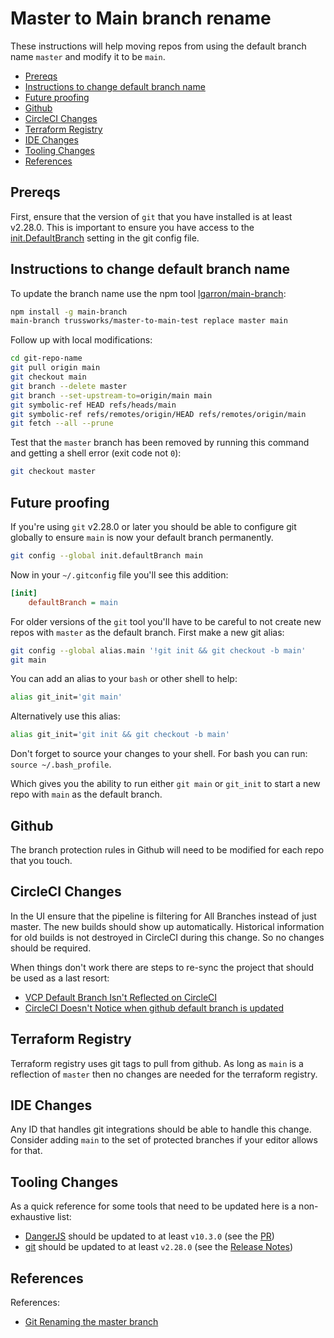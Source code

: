 # Master to Main branch rename

These instructions will help moving repos from using the default branch name `master` and modify it to be
`main`.

<!-- mdformat-toc start --slug=github --no-anchors --maxlevel=6 --minlevel=2 -->

- [Prereqs](#prereqs)
- [Instructions to change default branch name](#instructions-to-change-default-branch-name)
- [Future proofing](#future-proofing)
- [Github](#github)
- [CircleCI Changes](#circleci-changes)
- [Terraform Registry](#terraform-registry)
- [IDE Changes](#ide-changes)
- [Tooling Changes](#tooling-changes)
- [References](#references)

<!-- mdformat-toc end -->

## Prereqs

First, ensure that the version of `git` that you have installed is at least v2.28.0. This is important to ensure
you have access to the [init.DefaultBranch](https://github.blog/2020-07-27-highlights-from-git-2-28/#introducing-init-defaultbranch)
setting in the git config file.

## Instructions to change default branch name

To update the branch name use the npm tool [lgarron/main-branch](https://github.com/lgarron/main-branch):

```sh
npm install -g main-branch
main-branch trussworks/master-to-main-test replace master main
```

Follow up with local modifications:

```sh
cd git-repo-name
git pull origin main
git checkout main
git branch --delete master
git branch --set-upstream-to=origin/main main
git symbolic-ref HEAD refs/heads/main
git symbolic-ref refs/remotes/origin/HEAD refs/remotes/origin/main
git fetch --all --prune
```

Test that the `master` branch has been removed by running this command and getting a shell error (exit code not `0`):

```sh
git checkout master
```

## Future proofing

If you're using `git` v2.28.0 or later you should be able to configure git globally to ensure `main` is now
your default branch permanently.

```sh
git config --global init.defaultBranch main
```

Now in your `~/.gitconfig` file you'll see this addition:

```ini
[init]
    defaultBranch = main
```

For older versions of the `git` tool you'll have to be careful to not create new repos with `master` as the default
branch. First make a new git alias:

```sh
git config --global alias.main '!git init && git checkout -b main'
git main
```

You can add an alias to your `bash` or other shell to help:

```sh
alias git_init='git main'
```

Alternatively use this alias:

```sh
alias git_init='git init && git checkout -b main'
```

Don't forget to source your changes to your shell. For bash you can run: `source ~/.bash_profile`.

Which gives you the ability to run either `git main` or `git_init` to start a new repo with `main` as the default
branch.

## Github

The branch protection rules in Github will need to be modified for each repo that you touch.

## CircleCI Changes

In the UI ensure that the pipeline is filtering for All Branches instead of just master. The new builds should show up
automatically. Historical information for old builds is not destroyed in CircleCI during this change. So no changes
should be required.

When things don't work there are steps to re-sync the project that should be used as a last resort:

- [VCP Default Branch Isn't Reflected on CircleCI](https://support.circleci.com/hc/en-us/articles/360040969693-VCS-Default-Branch-Isn-t-Reflected-on-CircleCI)
- [CircleCI Doesn't Notice when github default branch is updated](https://discuss.circleci.com/t/circleci-doesnt-notice-when-github-default-branch-is-updated/10469/6)

## Terraform Registry

Terraform registry uses git tags to pull from github. As long as `main` is a reflection of `master` then no
changes are needed for the terraform registry.

## IDE Changes

Any ID that handles git integrations should be able to handle this change. Consider adding `main` to the set of protected
branches if your editor allows for that.

## Tooling Changes

As a quick reference for some tools that need to be updated here is a non-exhaustive list:

- [DangerJS](https://danger.systems/js/) should be updated to at least `v10.3.0` (see the [PR](https://github.com/danger/danger-js/issues/1057))
- [git](https://git-scm.com/) should be updated to at least `v2.28.0` (see the [Release Notes](https://github.blog/2020-07-27-highlights-from-git-2-28/#introducing-init-defaultbranch))

## References

References:

- [Git Renaming the master branch](https://dev.to/rhymu8354/git-renaming-the-master-branch-137b)
